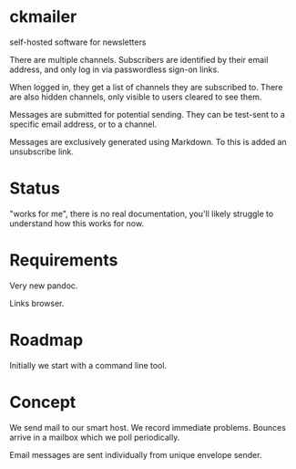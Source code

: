 # ckmailer
self-hosted software for newsletters

There are multiple channels. Subscribers are identified by their email
address, and only log in via passwordless sign-on links.

When logged in, they get a list of channels they are subscribed to. 
There are also hidden channels, only visible to users cleared to see them.

Messages are submitted for potential sending. They can be test-sent to a
specific email address, or to a channel.

Messages are exclusively generated using Markdown. To this is added an
unsubscribe link.

# Status
"works for me", there is no real documentation, you'll likely struggle to
understand how this works for now.

# Requirements

Very new pandoc.

Links browser.



# Roadmap
Initially we start with a command line tool. 

# Concept
We send mail to our smart host. We record immediate problems.
Bounces arrive in a mailbox which we poll periodically. 

Email messages are sent individually from unique envelope sender.
